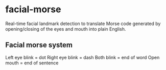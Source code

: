 # facial-morse
Real-time facial landmark detection to translate Morse code generated by opening/closing of the eyes and mouth into plain English.


## Facial morse system
Left eye blink = dot
Right eye blink = dash
Both blink = end of word
Open mouth = end of sentence

